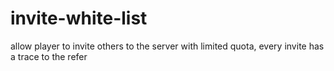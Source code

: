 # invite-white-list
allow player to invite others to the server with limited quota, every invite has a trace to the refer
